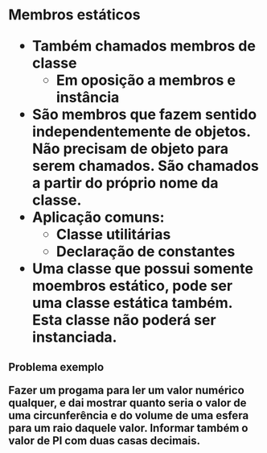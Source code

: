 <h1>Membros estáticos

* Também chamados membros de classe
  * Em oposição a membros e instância
* São membros que fazem sentido independentemente de objetos. Não precisam de objeto para serem chamados. São chamados a partir do próprio nome da classe.
* Aplicação comuns:
  * Classe utilitárias
  * Declaração de constantes
* Uma classe que possui somente moembros estático, pode ser uma classe estática também. Esta classe não poderá ser instanciada.

<h2>Problema exemplo

Fazer um progama para ler um valor numérico qualquer, e dai mostrar quanto seria o valor de uma circunferência e do volume de uma esfera para um raio daquele valor. Informar também o valor de PI com duas casas decimais.
